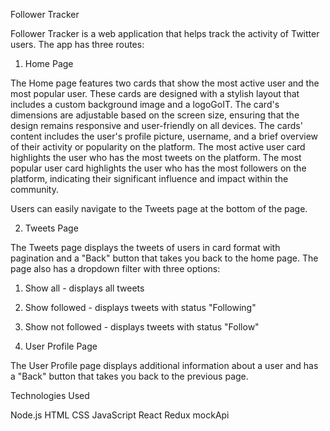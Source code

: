 Follower Tracker

Follower Tracker is a web application that helps track the activity of Twitter users. The app has three routes:

1. Home Page

The Home page features two cards that show the most active user and the most popular user. These cards are designed with a stylish layout that includes a custom background image and a logoGoIT. The card's dimensions are adjustable based on the screen size, ensuring that the design remains responsive and user-friendly on all devices.
The cards' content includes the user's profile picture, username, and a brief overview of their activity or popularity on the platform.
The most active user card highlights the user who has the most tweets on the platform. The most popular user card highlights the user who has the most followers on the platform, indicating their significant influence and impact within the community.

Users can easily navigate to the Tweets page at the bottom of the page.

2. Tweets Page

The Tweets page displays the tweets of users in card format with pagination and a "Back" button that takes you back to the home page. The page also has a dropdown filter with three options:

1.  Show all - displays all tweets
2.  Show followed - displays tweets with status "Following"
3.  Show not followed - displays tweets with status "Follow"

4.  User Profile Page

The User Profile page displays additional information about a user and has a "Back" button that takes you back to the previous page.

Technologies Used

Node.js
HTML
CSS
JavaScript
React
Redux
mockApi
